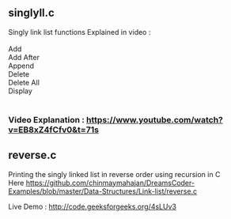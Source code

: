 ## singlyll.c
Singly link list functions Explained in video : <br/> <br/>
Add <br/>
Add After <br/>
Append <br/>
Delete <br/>
Delete All <br/>
Display <br/> <br/>

### Video Explanation : https://www.youtube.com/watch?v=EB8xZ4fCfv0&t=71s



## reverse.c
Printing the singly linked list in reverse order using recursion in C <br/>
Here https://github.com/chinmaymahajan/DreamsCoder-Examples/blob/master/Data-Structures/Link-list/reverse.c
<br/>

Live Demo : http://code.geeksforgeeks.org/4sLUv3
